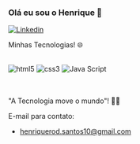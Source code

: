 ### Olá eu sou o Henrique 🚀

[![Linkedin](https://img.shields.io/badge/LinkedIn-0077B5?style=for-the-badge&logo=linkedin&logoColor=white)](https://www.linkedin.com/in/henrique-santos-756133297/)

Minhas Tecnologias! 🌐

<div style="display: inline_block"><br>
<img aling="center" alt="html5" src="https://img.shields.io/badge/HTML5-E34F26?style=for-the-badge&logo=html5&logoColor=white">
<img aling="center" alt="css3" src="https://img.shields.io/badge/CSS3-1572B6?style=for-the-badge&logo=css3&logoColor=white">
<img aling="center" alt="Java Script" src="https://img.shields.io/badge/JavaScript-F7DF1E?style=for-the-badge&logo=javascript&logoColor=black">

</div><br><br>
<p>"A Tecnologia move o mundo"! 🚀😃 </p>

E-mail para contato:

- henriquerod.santos10@gmail.com
